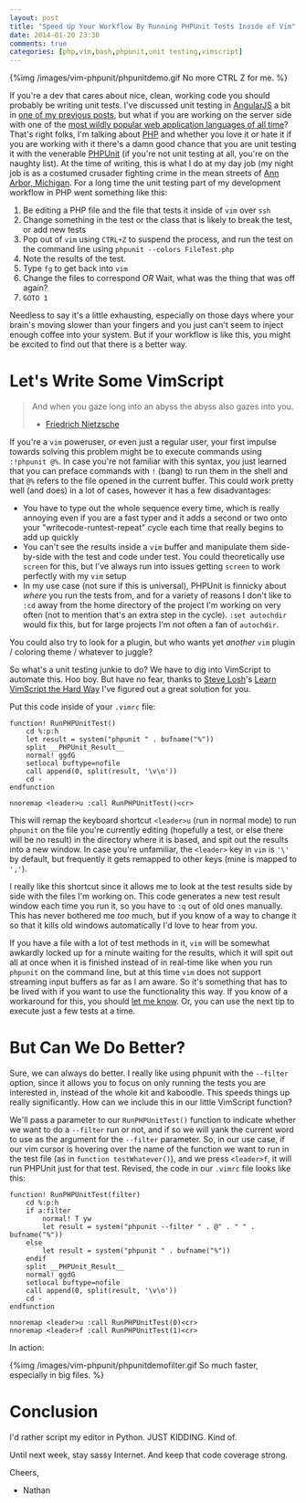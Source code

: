 ```yaml
---
layout: post
title: "Speed Up Your Workflow By Running PHPUnit Tests Inside of Vim"
date: 2014-01-20 23:30
comments: true
categories: [php,vim,bash,phpunit,unit testing,vimscript]
---
```


{%img /images/vim-phpunit/phpunitdemo.gif No more CTRL Z for me. %}

If you're a dev that cares about nice, clean, working code you should probably be writing unit tests.  I've discussed unit testing in [AngularJS](http://angularjs.org) a bit in [one of my previous posts](http://nathanleclaire.com/blog/2013/12/13/how-to-unit-test-controllers-in-angularjs-without-setting-your-hair-on-fire/), but what if you are working on the server side with one of the [most wildly popular web application languages of all time](http://langpop.com/)?  That's right folks, I'm talking about [PHP](http://php.net/) and whether you love it or hate it if you are working with it there's a damn good chance that you are unit testing it with the venerable [PHPUnit](http://phpunit.de/) (if you're not unit testing at all, you're on the naughty list).  At the time of writing, this is what I do at my day job (my night job is as a costumed crusader fighting crime in the mean streets of [Ann Arbor, Michigan](http://www.a2gov.org/Pages/default.aspx).  For a long time the unit testing part of my development workflow in PHP went something like this:

1.  Be editing a PHP file and the file that tests it inside of `vim` over `ssh`
2.  Change something in the test or the class that is likely to break the test, or add new tests
3.  Pop out of `vim` using `CTRL+Z` to suspend the process, and run the test on the command line using `phpunit --colors FileTest.php`
4.  Note the results of the test.
5.  Type `fg` to get back into `vim`
6.  Change the files to correspond *OR* Wait, what was the thing that was off again?
7.  `GOTO 1`

Needless to say it's a little exhausting, especially on those days where your brain's moving slower than your fingers and you just can't seem to inject enough coffee into your system.  But if your workflow is like this, you might be excited to find out that there is a better way.

# Let's Write Some VimScript

> And when you gaze long into an abyss the abyss also gazes into you. 
>
> - [Friedrich Nietzsche](http://en.wikiquote.org/wiki/Friedrich_Nietzsche)

If you're a `vim` poweruser, or even just a regular user, your first impulse towards solving this problem might be to execute commands using `:!phpunit @%`.  In case you're not familiar with this syntax, you just learned that you can preface commands with `!` (bang) to run them in the shell and that `@%` refers to the file opened in the current buffer.  This could work pretty well (and does) in a lot of cases, however it has a few disadvantages:  

- You have to type out the whole sequence every time, which is really annoying even if you are a fast typer and it adds a second or two onto your "writecode-runtest-repeat" cycle each time that really begins to add up quickly
- You can't see the results inside a `vim` buffer and manipulate them side-by-side with the test and code under test.  You could theoretically use `screen` for this, but I've always run into issues getting `screen` to work perfectly with my `vim` setup
- In my use case (not sure if this is universal), PHPUnit is finnicky about *where* you run the tests from, and for a variety of reasons I don't like to `:cd` away from the home directory of the project I'm working on very often (not to mention that's an extra step in the cycle).  `:set autochdir` would fix this, but for large projects I'm not often a fan of `autochdir`.

You could also try to look for a plugin, but who wants yet *another* `vim` plugin / coloring theme / whatever to juggle?

So what's a unit testing junkie to do?  We have to dig into VimScript to automate this.  Hoo boy.  But have no fear, thanks to [Steve Losh](http://stevelosh.com/)'s [Learn VimScript the Hard Way](http://learnvimscriptthehardway.stevelosh.com/) I've figured out a great solution for you.

Put this code inside of your `.vimrc` file:

```
function! RunPHPUnitTest()
    cd %:p:h
    let result = system("phpunit " . bufname("%"))
    split __PHPUnit_Result__
    normal! ggdG
    setlocal buftype=nofile
    call append(0, split(result, '\v\n'))
    cd -
endfunction

nnoremap <leader>u :call RunPHPUnitTest()<cr>
```

This will remap the keyboard shortcut `<leader>u` (run in normal mode) to run `phpunit` on the file you're currently editing (hopefully a test, or else there will be no result) in the directory where it is based, and spit out the results into a new window.  In case you're unfamiliar, the `<leader>` key in `vim` is `'\'` by default, but frequently it gets remapped to other keys (mine is mapped to `','`). 

I really like this shortcut since it allows me to look at the test results side by side with the files I'm working on.  This code generates a new test result window each time you run it, so you have to `:q` out of old ones manually.  This has never bothered me *too* much, but if you know of a way to change it so that it kills old windows automatically I'd love to hear from you.

If you have a file with a lot of test methods in it, `vim` will be somewhat awkardly locked up for a minute waiting for the results, which it will spit out all at once when it is finished instead of in real-time like when you run `phpunit` on the command line, but at this time `vim` does not support streaming input buffers as far as I am aware.  So it's something that has to be lived with if you want to use the functionality this way.  If you know of a workaround for this, you should [let me know](mailto:nathanleclaire@gmail.com).  Or, you can use the next tip to execute just a few tests at a time.

# But Can We Do Better?

Sure, we can always do better.  I really like using phpunit with the `--filter` option, since it allows you to focus on only running the tests you are interested in, instead of the whole kit and kaboodle.  This speeds things up really significantly.  How can we include this in our little VimScript function?

We'll pass a parameter to our `RunPHPUnitTest()` function to indicate whether we want to do a `--filter` run or not, and if so we will yank the current word to use as the argument for the `--filter` parameter.  So, in our use case, if our vim cursor is hovering over the name of the function we want to run in the test file (as in `function testWhatever()`), and we press `<leader>f`, it will run PHPUnit just for that test.  Revised, the code in our `.vimrc` file looks like this:

```
function! RunPHPUnitTest(filter)
    cd %:p:h
    if a:filter
        normal! T yw
        let result = system("phpunit --filter " . @" . " " . bufname("%"))
    else
        let result = system("phpunit " . bufname("%"))
    endif
    split __PHPUnit_Result__
    normal! ggdG
    setlocal buftype=nofile
    call append(0, split(result, '\v\n'))
    cd -
endfunction

nnoremap <leader>u :call RunPHPUnitTest(0)<cr>
nnoremap <leader>f :call RunPHPUnitTest(1)<cr>
```

In action:

{%img /images/vim-phpunit/phpunitdemofilter.gif So much faster, especially in big files. %}

# Conclusion

I'd rather script my editor in Python.  JUST KIDDING.  Kind of.

Until next week, stay sassy Internet.  And keep that code coverage strong.

Cheers,

- Nathan
